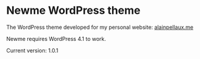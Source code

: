 # Newme WordPress theme

The WordPress theme developed for my personal website: [alainpellaux.me](http://www.alainpellaux.me)

Newme requires WordPress 4.1 to work.

Current version: 1.0.1
